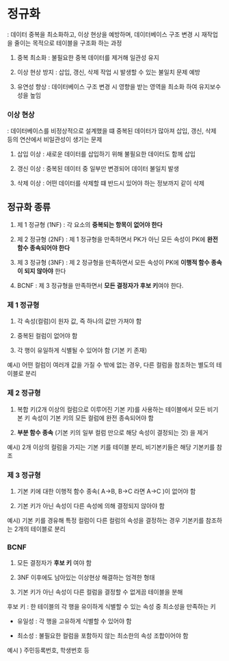 # 정규화

: 데이터 중복을 최소화하고, 이상 현상을 예방하며, 데이터베이스 구조 변경 시 재작업을 줄이는 목적으로 테이블을 구조화 하는 과정

1. 중복 최소화 : 불필요한 중복 데이터를 제거해 일관성 유지

2. 이상 현상 방지 : 삽입, 갱신, 삭제 작업 시 발생할 수 있는 불일치 문제 예방

3. 유연성 향상 : 데이터베이스 구조 변경 시 영향을 받는 영역을 최소화 하여 유지보수성을 높임 


### 이상 현상 

: 데이터베이스를 비정상적으로 설계했을 떄 중복된 데이터가 많아져 삽입, 갱신, 삭제 등의 연산에서 비일관성이 생기는 문제 

1. 삽입 이상 : 새로운 데이터를 삽입하기 위해 불필요한 데이터도 함께 삽입

2. 갱신 이상 : 중복된 데이터 중 일부만 변경되어 데이터 불일치 발생

3. 삭제 이상 : 어떤 데이터를 삭제할 떄 반드시 있어야 하는 정보까지 같이 삭제 


## 정규화 종류

1. 제 1 정규형 (1NF) : 각 요소의 **중복되는 항목이 없어야 한다**

2. 제 2 정규형 (2NF) : 제 1 정규형을 만족하면서 PK가 아닌 모든 속성이 PK에 **완전 함수 종속되어야 한다**

3. 제 3 정규형 (3NF) : 제 2 정규형을 만족하면서 모든 속성이 PK에 **이행적 함수 종속이 되지 않아야** 한다 

4. BCNF : 제 3 정규형을 만족하면서 **모든 결정자가 후보 키**여야 한다. 


### 제 1 정규형 

1. 각 속성(컬럼)이 원자 값, 즉 하나의 값만 가져야 함

2. 중복된 컬럼이 없어야 함

3. 각 행이 유일하게 식별될 수 있어야 함 (기본 키 존재)

예시)  어떤 컬럼이 여러개 값을 가질 수 밖에 없는 경우, 다른 컬럼을 참조하는 별도의 테이블로 분리 


### 제 2 정규형

1. 복합 키(2개 이상의 컬럼으로 이루어진 기본 키)를 사용하는 테이블에서 모든 비기본 키 속성이 기본 키의 모든 컬럼에 완전 종속되어야 함 

2. **부분 함수 종속** (기본 키의 일부 컬럼 만으로 해당 속성이 결정되는 것) 을 제거 

예시) 2개 이상의 컬럼을 가지는 기본 키를 테이블 분리, 비기본키들은 해당 기본키를 참조 


### 제 3 정규형

1. 기본 키에 대한 이행적 함수 종속( A->B, B->C 라면 A->C )이 없어야 함

2. 기본 키가 아닌 속성이 다른 속성에 의해 결정되지 않아야 함 

예시) 기본 키를 경유해 특정 컬럼이 다른 컬럼의 속성을 결정하는 경우 기본키를 참조하는 2개의 테이블로 분리 

### BCNF

1. 모든 결정자가 **후보 키** 여야 함

2. 3NF 이후에도 남아있는 이상현상 해결하는 엄격한 형태

3. 기본 키가 아닌 속성이 다른 컬럼을 결정할 수 없게끔 테이블을 분해 

후보 키 : 한 테이블의 각 행을 유이하게 식별할 수 있는 속성 중 최소성을 만족하는 키 

- 유일성 : 각 행을 고유하게 식별할 수 있어야 함

- 최소성 : 불필요한 컬럼을 포함하지 않는 최소한의 속성 조합이어야 함

예시 ) 주민등록번호, 학생번호 등 